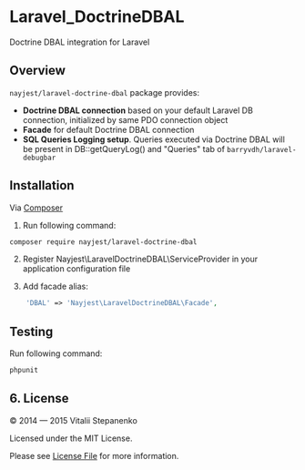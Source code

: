 Laravel_DoctrineDBAL
=======

Doctrine DBAL integration for Laravel

## Overview

`nayjest/laravel-doctrine-dbal` package provides:
* **Doctrine DBAL connection** based on your default Laravel DB connection, initialized by same PDO connection object
* **Facade** for default Doctrine DBAL connection
* **SQL Queries Logging setup**. Queries executed via Doctrine DBAL will be present in DB::getQueryLog() and "Queries" tab of `barryvdh/laravel-debugbar`

## Installation

Via [Composer](https://getcomposer.org)

1. Run following command:

```bash
composer require nayjest/laravel-doctrine-dbal
```
2. Register Nayjest\LaravelDoctrineDBAL\ServiceProvider in your application configuration file

3. Add facade alias:

```php
    'DBAL' => 'Nayjest\LaravelDoctrineDBAL\Facade',
```

## Testing

Run following command:

```bash
phpunit
```

## 6. License

© 2014 — 2015 Vitalii Stepanenko

Licensed under the MIT License.

Please see [License File](LICENSE) for more information.
